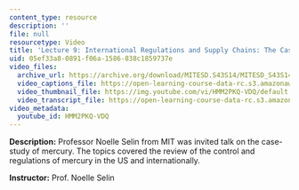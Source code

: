 ```yaml
---
content_type: resource
description: ''
file: null
resourcetype: Video
title: 'Lecture 9: International Regulations and Supply Chains: The Case of Mercury'
uid: 05ef33a8-0891-f06a-1586-838c1859737e
video_files:
  archive_url: https://archive.org/download/MITESD.S43S14/MITESD_S43S14_ses09_300k.mp4
  video_captions_file: https://open-learning-course-data-rc.s3.amazonaws.com/esd-s43-green-supply-chain-management-spring-2014/1f3f17c596965c0ab66d24369b653401_HMM2PKQ-VDQ.vtt
  video_thumbnail_file: https://img.youtube.com/vi/HMM2PKQ-VDQ/default.jpg
  video_transcript_file: https://open-learning-course-data-rc.s3.amazonaws.com/esd-s43-green-supply-chain-management-spring-2014/f3eafed1b839ac29d634664b79abcf46_HMM2PKQ-VDQ.pdf
video_metadata:
  youtube_id: HMM2PKQ-VDQ
---
```


**Description:** Professor Noelle Selin from MIT was invited talk on the case-study of mercury. The topics covered the review of the control and regulations of mercury in the US and internationally.

**Instructor:** Prof. Noelle Selin